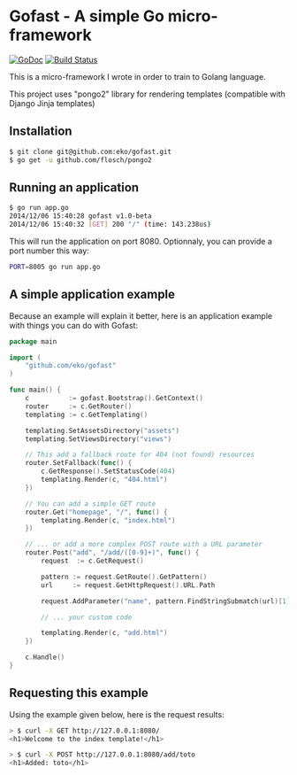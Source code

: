 Gofast - A simple Go micro-framework
====================================

[![GoDoc](https://godoc.org/github.com/eko/gofast?status.png)](https://godoc.org/github.com/eko/gofast)
[![Build Status](https://secure.travis-ci.org/eko/gofast.png?branch=master)](http://travis-ci.org/eko/gofast)

This is a micro-framework I wrote in order to train to Golang language.

This project uses "pongo2" library for rendering templates (compatible with Django Jinja templates)

Installation
------------

```bash
$ git clone git@github.com:eko/gofast.git
$ go get -u github.com/flosch/pongo2
```

Running an application
----------------------

```bash
$ go run app.go
2014/12/06 15:40:28 gofast v1.0-beta
2014/12/06 15:40:32 [GET] 200 "/" (time: 143.238us)
```

This will run the application on port 8080. Optionnaly, you can provide a port number this way:

```bash
PORT=8005 go run app.go
```

A simple application example
----------------------------

Because an example will explain it better, here is an application example with things you can do with Gofast:

```go
package main

import (
    "github.com/eko/gofast"
)

func main() {
    c          := gofast.Bootstrap().GetContext()
    router     := c.GetRouter()
    templating := c.GetTemplating()

    templating.SetAssetsDirectory("assets")
    templating.SetViewsDirectory("views")

    // This add a fallback route for 404 (not found) resources
    router.SetFallback(func() {
        c.GetResponse().SetStatusCode(404)
        templating.Render(c, "404.html")
    })

    // You can add a simple GET route
    router.Get("homepage", "/", func() {
        templating.Render(c, "index.html")
    })

    // ... or add a more complex POST route with a URL parameter
    router.Post("add", "/add/([0-9]+)", func() {
        request  := c.GetRequest()

        pattern := request.GetRoute().GetPattern()
        url     := request.GetHttpRequest().URL.Path

        request.AddParameter("name", pattern.FindStringSubmatch(url)[1])

        // ... your custom code

        templating.Render(c, "add.html")
    })

    c.Handle()
}
```

Requesting this example
-----------------------

Using the example given below, here is the request results:

```bash
> $ curl -X GET http://127.0.0.1:8080/
<h1>Welcome to the index template!</h1>

> $ curl -X POST http://127.0.0.1:8080/add/toto
<h1>Added: toto</h1>
```
